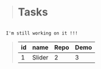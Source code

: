 ># Tasks

```

 I'm still working on it !!! 

```


>|id|name|Repo|Demo|
>|---|---|---|---|
>|1|Slider|2|3|
